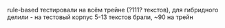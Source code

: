 rule-based тестировали на всём трейне (?111? текстов), для гибридного делили - на тестовый корпус 5-13 текстов брали, ~90 на трейн